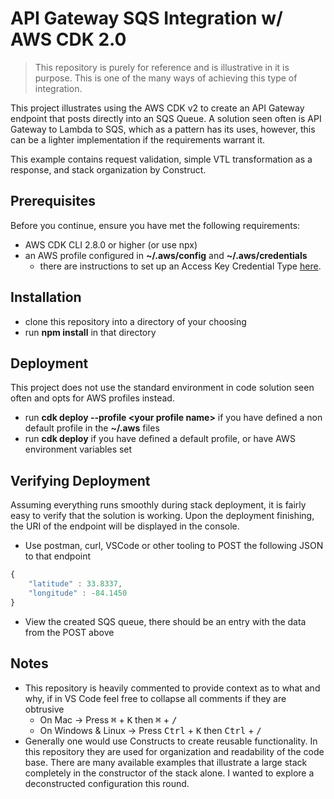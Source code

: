 # API Gateway SQS Integration w/ AWS CDK 2.0

> This repository is purely for reference and is illustrative in it is purpose. This is one of the many ways of achieving this type of integration.


This project illustrates using the AWS CDK v2 to create an API Gateway endpoint that posts directly into an SQS Queue. A solution seen often is API Gateway to
Lambda to SQS, which as a pattern has its uses, however, this can be a lighter implementation if the requirements warrant it.

This example contains request validation, simple VTL transformation as a response, and stack organization by Construct.

## Prerequisites

Before you continue, ensure you have met the following requirements:

* AWS CDK CLI 2.8.0 or higher (or use npx)
* an AWS profile configured in **~/.aws/config** and **~/.aws/credentials**
    * there are instructions to set up an Access Key Credential Type [here](https://cdkworkshop.com/15-prerequisites/200-account.html).

## Installation

* clone this repository into a directory of your choosing
* run **npm install** in that directory 

## Deployment

This project does not use the standard environment in code solution seen often and opts for AWS profiles instead.

* run **cdk deploy --profile \<your profile name\>** if you have defined a non default profile in the **~/.aws** files
* run **cdk deploy** if you have defined a default profile, or have AWS environment variables set 

## Verifying Deployment

Assuming everything runs smoothly during stack deployment, it is fairly easy to verify that the solution is working. Upon 
the deployment finishing, the URI of the endpoint will be displayed in the console.

* Use postman, curl, VSCode or other tooling to POST the following JSON to that endpoint

```Javascript
{
    "latitude" : 33.8337,
    "longitude" : -84.1450
}
```

* View the created SQS queue, there should be an entry with the data from the POST above

## Notes

* This repository is heavily commented to provide context as to what and why, if in VS Code feel free to collapse all comments if they are obtrusive
    * On Mac -> Press <kbd>&#8984;</kbd> + <kbd>K</kbd> then <kbd>&#8984;</kbd> + <kbd>/</kbd> 
    * On Windows & Linux -> Press <kbd>Ctrl</kbd> + <kbd>K</kbd> then <kbd>Ctrl</kbd> + <kbd>/</kbd> 
* Generally one would use Constructs to create reusable functionality. In this repository they are used for organization
and readability of the code base. There are many available examples that illustrate a large stack completely in the constructor of the stack alone. I wanted to explore a deconstructed configuration this round.
